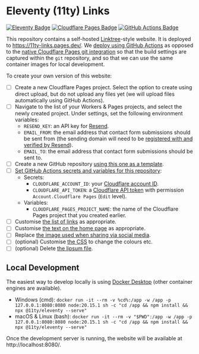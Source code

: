 # Eleventy (11ty) Links

[![Eleventy Badge](https://img.shields.io/badge/Eleventy-222?logo=eleventy&logoColor=fff&style=flat)](https://www.11ty.dev/)
[![Cloudflare Pages Badge](https://img.shields.io/badge/Cloudflare%20Pages-F38020?logo=cloudflarepages&logoColor=fff&style=flat)](https://pages.cloudflare.com/)
[![GitHub Actions Badge](https://img.shields.io/badge/GitHub%20Actions-2088FF?logo=githubactions&logoColor=fff&style=flat)](https://github.com/features/actions)

This repository contains a self-hosted [Linktree](https://linktr.ee/)-style website.
It is deployed to https://11ty-links.pages.dev/.
We [deploy using GitHub Actions](/.github/workflows/deploy-cloudflare.yaml) as opposed to the [native Cloudflare Pages git integration](https://developers.cloudflare.com/pages/get-started/git-integration/) so that the build settings are captured within the `git` repository, and so that we can use the same container images for local development.

To create your own version of this website:
- [ ] Create a new Cloudflare Pages project. Select the option to create using direct upload, but do not upload any files yet (we will upload files automatically using GitHub Actions).
- [ ] Navigate to the list of your Workers & Pages projects, and select the newly created project. Under settings, set the following environment variables:
  - `RESEND_KEY`: an API key for [Resend](https://resend.com/).
  - `EMAIL_FROM`: the email address that contact form submissions should be sent from (the sending domain will need to be [registered with and verified by Resend](https://resend.com/docs/dashboard/domains/introduction)).
  - `EMAIL_TO`: the email address that contact form submissions should be sent to.
- [ ] Create a new GitHub repository [using this one as a template](https://github.com/new?template_name=11ty-links&template_owner=BenjaminEHowe).
- [ ] [Set GitHub Actions secrets and variables for this repository](https://docs.github.com/en/actions/security-guides/using-secrets-in-github-actions#creating-secrets-for-a-repository):
  - Secrets:
    - `CLOUDFLARE_ACCOUNT_ID`: your [Cloudflare account ID](https://developers.cloudflare.com/fundamentals/setup/find-account-and-zone-ids/).
    - `CLOUDFLARE_API_TOKEN`: a [Cloudflare API token](https://developers.cloudflare.com/fundamentals/api/get-started/create-token/) with permission `Account.Cloudflare Pages` (`Edit` level).
  - Variables:
    - `CLOUDFLARE_PAGES_PROJECT_NAME`: the name of the Cloudflare Pages project that you created earlier.
- [ ] Customise [the list of links](/11ty-src/_data/links.json) as appropriate.
- [ ] Customise [the text on the home page](/11ty-src/index.md) as appropriate.
- [ ] Replace [the image used when sharing via social media](/11ty-src/assets/img/card.png).
- [ ] (optional) Customise [the CSS](/11ty-src/assets/css/bundle.css) to change the colours etc.
- [ ] (optional) Delete [the lipsum file](/11ty-src/lipsum.md).

## Local Development

The easiest way to develop locally is using [Docker Desktop](https://www.docker.com/products/docker-desktop/) (other container engines are available).

- Windows (cmd): `docker run -it --rm -v %cd%:/app -w /app -p 127.0.0.1:8080:8080 node:20.15.1 sh -c "cd /app && npm install && npx @11ty/eleventy --serve"`
- macOS & Linux (bash): `docker run -it --rm -v "$PWD":/app -w /app -p 127.0.0.1:8080:8080 node:20.15.1 sh -c "cd /app && npm install && npx @11ty/eleventy --serve"`

Once the development server is running, the website will be available at http://localhost:8080/.
